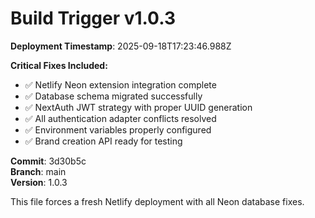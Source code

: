 # Build Trigger v1.0.3

**Deployment Timestamp**: 2025-09-18T17:23:46.988Z

**Critical Fixes Included:**
- ✅ Netlify Neon extension integration complete
- ✅ Database schema migrated successfully  
- ✅ NextAuth JWT strategy with proper UUID generation
- ✅ All authentication adapter conflicts resolved
- ✅ Environment variables properly configured
- ✅ Brand creation API ready for testing

**Commit**: 3d30b5c  
**Branch**: main  
**Version**: 1.0.3

This file forces a fresh Netlify deployment with all Neon database fixes.